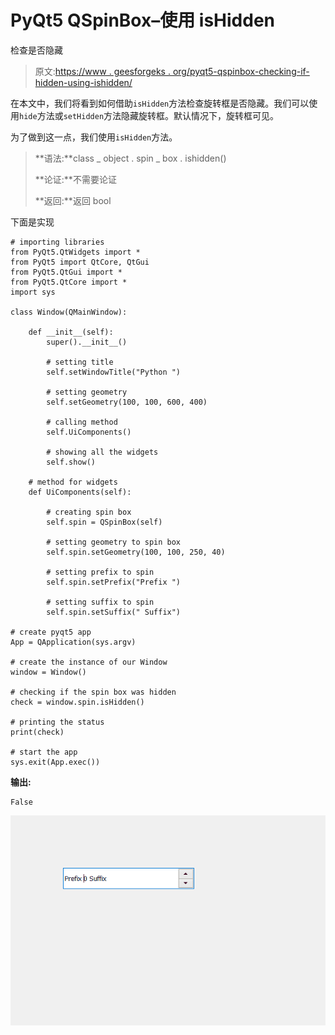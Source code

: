 # PyQt5 QSpinBox–使用 isHidden

检查是否隐藏

> 原文:[https://www . geesforgeks . org/pyqt5-qspinbox-checking-if-hidden-using-ishidden/](https://www.geeksforgeeks.org/pyqt5-qspinbox-checking-if-it-is-hidden-using-ishidden/)

在本文中，我们将看到如何借助`isHidden`方法检查旋转框是否隐藏。我们可以使用`hide`方法或`setHidden`方法隐藏旋转框。默认情况下，旋转框可见。

为了做到这一点，我们使用`isHidden`方法。

> **语法:**class _ object . spin _ box . ishidden()
> 
> **论证:**不需要论证
> 
> **返回:**返回 bool

下面是实现

```
# importing libraries
from PyQt5.QtWidgets import * 
from PyQt5 import QtCore, QtGui
from PyQt5.QtGui import * 
from PyQt5.QtCore import * 
import sys

class Window(QMainWindow):

    def __init__(self):
        super().__init__()

        # setting title
        self.setWindowTitle("Python ")

        # setting geometry
        self.setGeometry(100, 100, 600, 400)

        # calling method
        self.UiComponents()

        # showing all the widgets
        self.show()

    # method for widgets
    def UiComponents(self):

        # creating spin box
        self.spin = QSpinBox(self)

        # setting geometry to spin box
        self.spin.setGeometry(100, 100, 250, 40)

        # setting prefix to spin
        self.spin.setPrefix("Prefix ")

        # setting suffix to spin
        self.spin.setSuffix(" Suffix")

# create pyqt5 app
App = QApplication(sys.argv)

# create the instance of our Window
window = Window()

# checking if the spin box was hidden
check = window.spin.isHidden()

# printing the status
print(check)

# start the app
sys.exit(App.exec())
```

**输出:**

```
False
```

![](img/b8ae99a7e9a744061b0b3e599cc352d8.png)